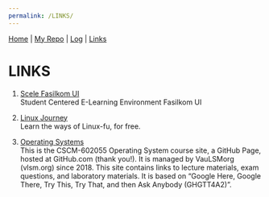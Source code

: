 ```yaml
---
permalink: /LINKS/
---
```


[Home](https://andhikalfariz.github.io/os212/) | [My Repo](https://github.com/andhikalfariz/os212) | [Log](https://github.com/andhikalfariz/os212/tree/master/TXT/mylog.txt) |  [Links](https://andhikalfariz.github.io/os212/LINKS/)

# LINKS

1. [Scele Fasilkom UI](https://scele.cs.ui.ac.id/)<br>
   Student Centered E-Learning Environment Fasilkom UI

2. [Linux Journey](https://linuxjourney.com/)<br>
   Learn the ways of Linux-fu, for free.

3. [Operating Systems](https://os.vlsm.org/)<br>
   This is the CSCM-602055 Operating System course site, a GitHub Page, hosted at GitHub.com (thank you!). It is managed by VauLSMorg (vlsm.org) since 2018. This site contains links to lecture materials, exam questions, and laboratory materials. It is based on “Google Here, Google There, Try This, Try That, and then Ask Anybody (GHGTT4A2)”.
